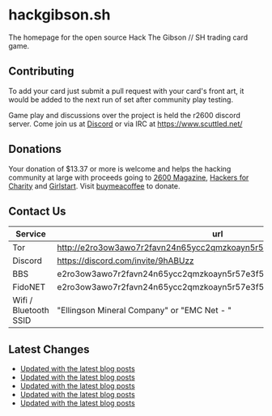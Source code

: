 # hackgibson.sh
The homepage for the open source Hack The Gibson // SH trading card game.


## Contributing

To add your card just submit a pull request with your card's front art, it would be added to the next run of set after community play testing.

Game play and discussions over the project is held the r2600 discord server. Come join us at [Discord](https://discord.com/invite/9hABUzz) or via IRC at https://www.scuttled.net/


## Donations

Your donation of $13.37 or more is welcome and helps the hacking community at large with proceeds going to [2600 Magazine](https://2600.com/), [Hackers for Charity](https://hackersforcharity.org) and [Girlstart](https://girlstart.org).  Visit [buymeacoffee](https://www.buymeacoffee.com/hackgibson.sh) to donate.


## Contact Us

Service | url
-|-
Tor | http://e2ro3ow3awo7r2favn24n65ycc2qmzkoayn5r57e3f56nvjwdcgg32ad.onion
Discord | https://discord.com/invite/9hABUzz
BBS | e2ro3ow3awo7r2favn24n65ycc2qmzkoayn5r57e3f56nvjwdcgg32ad.onion:23
FidoNET | e2ro3ow3awo7r2favn24n65ycc2qmzkoayn5r57e3f56nvjwdcgg32ad.onion:24554
Wifi / Bluetooth SSID | "Ellingson Mineral Company" or "EMC Net - <fidonet address>"

## Latest Changes
<!-- BLOG-POST-LIST:START -->
- [Updated with the latest blog posts](https://github.com/DFW2600/hackgibson.sh/commit/9c862c3d324868d071b4a841d6545b2164f78f30)
- [Updated with the latest blog posts](https://github.com/DFW2600/hackgibson.sh/commit/1d1c0f3447b4f8ccc33ef04964b75f3831e7bde0)
- [Updated with the latest blog posts](https://github.com/DFW2600/hackgibson.sh/commit/ac360267d5074a7c3a00c72fe4098b0e6aab0b74)
- [Updated with the latest blog posts](https://github.com/DFW2600/hackgibson.sh/commit/138cda537695e8edd039bd733505e0b89b9a6554)
- [Updated with the latest blog posts](https://github.com/DFW2600/hackgibson.sh/commit/b7b059f9c425795138e8357132bdf32e9da2f960)
<!-- BLOG-POST-LIST:END -->
